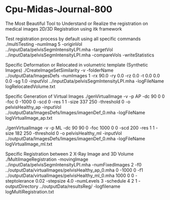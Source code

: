 # Cpu-Midas-Journal-800

The Most Beautiful Tool to Understand or Realize the registration on medical images
2D/3D Registration using itk framework

Test registration process by default using all specific commands
 ./multiTesting -numImag 5 -originVol ../inputData/pelvisSegmIntensityLPI.mha -targetVol ../inputData/pelvisSegmIntensityLPI.mha -compareVols -writeStatistics

Specific Deformation or Relocated in volumetric template (Synthetic Images)
./CreateImageSetSimilarity  -v -folderName ../outputData/ImagesDefs -numImages 1 -rx 90.0 -ry 0.0 -rz 0.0 -t 0.0 0.0 0.0 -sg 1.0 -inputVol ../inputData/pelvisSegmIntensityLPI.mha -logFileName logRelocatedVolume.txt

Specific Generation of Virtual Images
./genVirtualImage -v -p AP -dc 90 0 0 -foc 0 -1000 0 -scd 0 -res 1 1 -size 337 250 -threshold 0 -o pelvisHealthy_ap -inputVol ../outputData/ImagesDefs/Images/imagenDef_0.mha -logFileName logVirtualImage_ap.txt

./genVirtualImage -v -p ML -dc 90 90 0 -foc 1000 0 0 -scd 200 -res 1 1 -size 182 250 -threshold 0 -o pelvisHealthy_ml -inputVol ../outputData/ImagesDefs/Images/imagenDef_0.mha -logFileName logVirtualImage_ml.txt

Specific Registration between 2 X-Ray Image and 3D Volume
./MultiImageRegistration -movingImage ../inputData/pelvisSegmIntensityLPI.mha -numFixedImages 2 -f0 ../outputData/virtualImages/pelvisHealthy_ap_0.mha 0 -1000 0 -f1 ../outputData/virtualImages/pelvisHealthy_ml_0.mha 1000 0 0 -steptolerance 0.02 -stepsize 4.0 -numLevels 3 -schedule 4 2 1 -outputDirectory ../outputData/resultsReg/ -logfilename logMultiRegistration.txt






